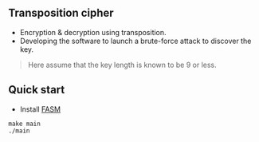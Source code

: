 ## Transposition cipher
- Encryption & decryption using transposition. 
- Developing the software to launch a brute-force attack to discover the key. 
> Here assume that the key length is known to be 9 or less.

## Quick start
- Install [FASM](https://flatassembler.net/download.php)
``` console
make main
./main
```
